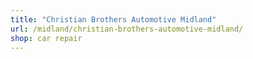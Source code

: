 ```yaml
---
title: "Christian Brothers Automotive Midland"
url: /midland/christian-brothers-automotive-midland/
shop: car repair
---
```

